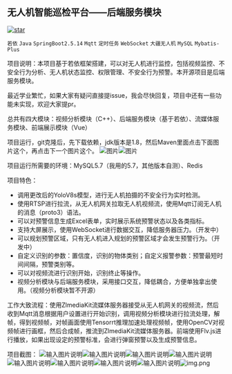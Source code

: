 ## 无人机智能巡检平台——后端服务模块
[![star](https://gitee.com/yuankunn/ai_detection/badge/star.svg?theme=dark)](https://gitee.com/yuankunn/ai_detection/stargazers)

```若依``` ```Java``` ```SpringBoot2.5.14``` ```Mqtt``` ```定时任务``` ```WebSocket``` ```大疆无人机``` ```MySQL``` ```Mybatis-Plus```

项目说明：本项目基于若依框架搭建，可以对无人机进行监控，包括视频监控、不安全行为分析、无人机状态监控、权限管理、不安全行为预警。本开源项目是后端服务模块。

最近学业繁忙，如果大家有疑问直接提issue，我会尽快回复，项目中还有一些功能未实现，欢迎大家提pr。

总共有四大模块：视频分析模块（C++）、后端服务模块（基于若依）、流媒体服务模块、前端展示模块（Vue）

项目运行，git克隆后，先下载依赖，jdk版本是1.8，然后Maven里面点击下面图片这个，再点击下一个图片这个。
![图片](https://github.com/user-attachments/assets/5db26a59-8112-4de1-bab3-edc40d28d475)![图片](https://github.com/user-attachments/assets/b1c0242f-038c-4752-85cd-dc827a4e2240)

项目运行所需要的环境：MySQL5.7（我用的5.7，其他版本自测）、Redis

项目特色：

- 调用更改后的YoloV8s模型，进行无人机拍摄的不安全行为实时检测。
- 使用RTSP进行拉流，从无人机网关拉取无人机视频流，使用Mqtt订阅无人机的消息（proto3）语法。
- 可以对预警信息生成Excel表单，实时展示系统预警状态以及各类指标。
- 支持大屏展示，使用WebSocket进行数据交互，降低服务器压力。（开发中）
- 可以规划预警区域，只有无人机进入规划的预警区域才会发生预警行为。（开发中）
- 自定义识别的参数：置信度，识别的物体类别；自定义报警参数：预警最短时间间隔，预警类别等。
- 可以对视频流进行识别开始，识别终止等操作。
- 视频分析模块与后端服务模块，采用接口交互，降低耦合，方便单独拿出使用。（视频分析模块暂不开源）

工作大致流程：使用ZlmediaKit流媒体服务器接受从无人机网关的视频流，然后收到Mqtt消息根据用户设置进行开始识别，调用视频分析模块进行拉流处理，解帧，得到视频帧，对帧画面使用Tensorrt推理加速处理视频帧，使用OpenCV对视频帧进行画框，然后合成帧，推流到ZlmediaKit流媒体服务器。前端使用Flv.js进行播放，如果出现设定的预警标准，会进行弹窗预警以及生成预警信息。

项目截图：
![输入图片说明](images/image-20240514171613481.png)![输入图片说明](images/image-20240514171633373.png)![输入图片说明](images/image-20240514171651109.png)![输入图片说明](images/image-20240514171703422.png)![输入图片说明](images/image-20240514171717270.png)![输入图片说明](images/image-20240514171736057.png)![输入图片说明](images/image-20240514171748057.png)![输入图片说明](images/image-20240514171805336.png)![img.png](img.png)